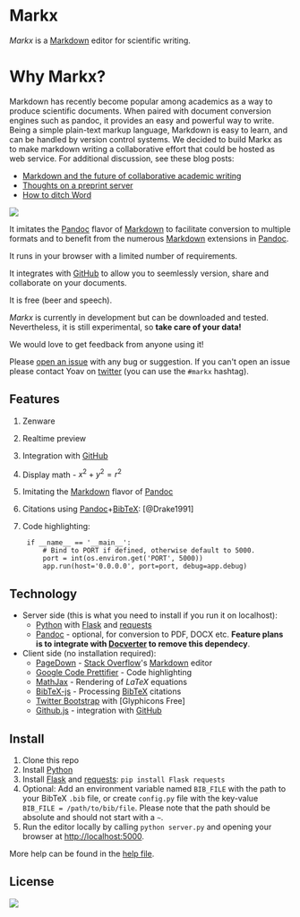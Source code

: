 # Markx

*Markx* is a [Markdown] editor for scientific writing.

# Why Markx?
Markdown has recently become popular among academics as a way to produce scientific documents. 
When paired with document conversion engines such as pandoc, it provides an easy and powerful way to write.
Being a simple plain-text markup language, Markdown is easy to learn, and can be handled by version control systems.
We decided to build Markx as to make markdown writing a collaborative effort that could be hosted as web service.
For additional discussion, see these blog posts:

* [Markdown and the future of collaborative academic writing](http://inundata.org/2012/06/01/markdown-and-the-future-of-collaborative-manuscript-writing/)
* [Thoughts on a preprint server](http://inundata.org/2012/12/06/pre-print-servers/)
* [How to ditch Word](http://inundata.org/2012/12/04/how-to-ditch-word/)  

![](https://raw.github.com/yoavram/markx/master/screenshot.png)

It imitates the [Pandoc] flavor of [Markdown] to facilitate conversion to multiple formats and to benefit from the numerous [Markdown] extensions in [Pandoc].

It runs in your browser with a limited number of requirements.

It integrates with [GitHub] to allow you to seemlessly version, share and collaborate on your documents.

It is free (beer and speech).

*Markx* is currently in development but can be downloaded and tested. 
Nevertheless, it is still experimental, so **take care of your data!**

We would love to get feedback from anyone using it! 

Please [open an issue](https://github.com/yoavram/markx/issues) with any bug or suggestion. 
If you can't open an issue please contact Yoav on [twitter](http://www.twitter.com/yoavram) (you can use the `#markx` hashtag).

## Features

1. Zenware
1. Realtime preview
1. Integration with [GitHub]
1. Display math - $x^2+y^2=r^2$
1. Imitating the [Markdown] flavor of [Pandoc]
1. Citations using [Pandoc]+[BibTeX]: [@Drake1991]
1. Code highlighting:
		
		if __name__ == '__main__':
		    # Bind to PORT if defined, otherwise default to 5000.
		    port = int(os.environ.get('PORT', 5000))
		    app.run(host='0.0.0.0', port=port, debug=app.debug)

## Technology
  * Server side (this is what you need to install if you run it on localhost):
    * [Python] with [Flask] and [requests]
    * [Pandoc] - optional, for conversion to PDF, DOCX etc. **Feature plans is to integrate with [Docverter] to remove this dependecy**.
  * Client side (no installation required):
    * [PageDown] - [Stack Overflow]'s [Markdown] editor
    * [Google Code Prettifier] - Code highlighting
    * [MathJax] - Rendering of $LaTeX$ equations
    * [BibTeX-js] - Processing [BibTeX] citations
    * [Twitter Bootstrap] with [Glyphicons Free]
    * [Github.js] - integration with [GitHub]


## Install

1. Clone this repo
1. Install [Python] 
1. Install [Flask] and [requests]: `pip install Flask requests`
1. Optional: Add an environment variable named `BIB_FILE` with the path to your BibTeX `.bib` file, or create `config.py` file with the key-value `BIB_FILE = /path/to/bib/file`. Please note that the path should be absolute and should not start with a `~`.
1. Run the editor locally by calling `python server.py` and opening your browser at <http://localhost:5000>.

More help can be found in the [help file](https://github.com/yoavram/markx/blob/master/HELP.md).

## License

![](http://i.creativecommons.org/l/by-nc-sa/3.0/80x15.png)

[Markdown]: http://daringfireball.net/projects/markdown/
[Pandoc]: http://johnmacfarlane.net/pandoc
[Python]: http://python.org/
[Flask]: http://flask.pocoo.org/
[Twitter Bootstrap]: http://blog.getbootstrap.com/
[Google Code Prettifier]: http://code.google.com/p/google-code-prettify/
[Icomoon Free]: http://keyamoon.com/icomoon/
[MathJax]: http://mathjax.org/
[PageDown]: http://code.google.com/p/pagedown/
[BibTeX-js]: http://bibtex-js.googlecode.com/
[Stack Overflow]: http://stackoverflow.com/
[git]: http://git-scm.com/
[BibTeX]: http://www.bibtex.org/
[GitHub]: https://github.com/
[Github.js]: https://github.com/michael/github
[Docverter]: http://www.docverter.com/
[requests]: http://python-requests.org/